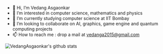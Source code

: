 - 👋 Hi, I’m Vedang Asgaonkar
- 👀 I’m interested in computer science, mathematics and physics
- 🌱 I’m currently studying computer science at IIT Bombay
- 💞️ I’m looking to collaborate on AI, graphics, game engine and quantum computing projects
- 📫 How to reach me : drop a mail at vedanga2015@gmail.com

![VedangAsgaonkar's github stats](https://github-readme-stats.vercel.app/api?username=VedangAsgaonkar&show_icons=true&theme=tokyonight)
<br></br>

<!-- ![Top Langs](https://github-readme-stats.vercel.app/api/top-langs/?username=VedangAsgaonkar&langs_count=8&theme=tokyonight) -->
<!---
VedangAsgaonkar/VedangAsgaonkar is a ✨ special ✨ repository because its `README.md` (this file) appears on your GitHub profile.
You can click the Preview link to take a look at your changes.
--->





